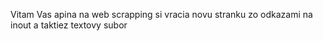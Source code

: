 Vitam Vas apina na web scrapping si vracia novu stranku zo odkazami na inout a taktiez textovy subor 
